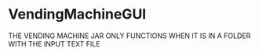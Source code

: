 # VendingMachineGUI
THE VENDING MACHINE JAR ONLY FUNCTIONS WHEN IT IS IN A FOLDER WITH THE INPUT TEXT FILE

